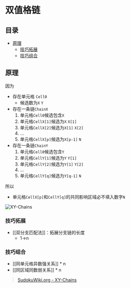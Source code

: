 # 双值格链

<!-- START doctoc generated TOC please keep comment here to allow auto update -->
<!-- DON'T EDIT THIS SECTION, INSTEAD RE-RUN doctoc TO UPDATE -->
## 目录

- [原理](#%E5%8E%9F%E7%90%86)
  - [技巧拓展](#%E6%8A%80%E5%B7%A7%E6%8B%93%E5%B1%95)
  - [技巧组合](#%E6%8A%80%E5%B7%A7%E7%BB%84%E5%90%88)

<!-- END doctoc generated TOC please keep comment here to allow auto update -->

## 原理

因为
- 存在单元格 `Cell0`
	- 候选数为`X` `Y`
- 存在一条链`ChainX`
	1. 单元格`Cell0`候选包含`X`
	2. 单元格`CellX[1]`候选为`X` `X[1]`
	3. 单元格`CellX[2]`候选为`X[1]` `X[2]`
	4. ...
	5. 单元格`CellX[p]`候选为`X[p-1]` `N`
- 存在一条链`ChainY`
	1. 单元格`Cell0`候选包含`Y`
	2. 单元格`CellY[1]`候选为`Y` `Y[1]`
	3. 单元格`CellY[2]`候选为`Y[1]` `Y[2]`
	4. ...
	5. 单元格`CellY[q]`候选为`Y[q-1]` `N`

所以
- 单元格`CellX[p]`和`CellY[q]`的共同影响区域必不填入数字`N`

![XY-Chains](https://www.sudokuwiki.org/PuzImages/XYC2.png)

###  技巧拓展

- [[双分支匹配法]]：拓展分支链的长度
	- 1→n

###  技巧组合

- [[同单元格异数强关系]] * n
- [[同区域同数弱关系]] * n

> [SudokuWiki.org - XY-Chains](https://www.sudokuwiki.org/XY_Chains)

